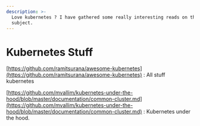```yaml
---
description: >-
  Love kubernetes ? I have gathered some really interesting reads on the
  subject.
---
```


# Kubernetes Stuff

[https://github.com/ramitsurana/awesome-kubernetes](https://github.com/ramitsurana/awesome-kubernetes) : All stuff kubernetes

[https://github.com/mvallim/kubernetes-under-the-hood/blob/master/documentation/common-cluster.md](https://github.com/mvallim/kubernetes-under-the-hood/blob/master/documentation/common-cluster.md) : Kubernetes under the hood.



